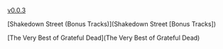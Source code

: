[v0.0.3](https://github.com/littleflute/Grateful-Dead3/edit/master/README.md)

[Shakedown Street (Bonus Tracks)](Shakedown Street [Bonus Tracks])

[The Very Best of Grateful Dead](The Very Best of Grateful Dead)
